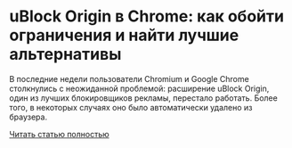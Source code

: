 # uBlock Origin в Chrome: как обойти ограничения и найти лучшие альтернативы



В последние недели пользователи Chromium и Google Chrome столкнулись с неожиданной проблемой: расширение uBlock Origin, один из лучших блокировщиков рекламы, перестало работать. Более того, в некоторых случаях оно было автоматически удалено из браузера.

[Читать статью полностью](https://xyberbara.com/web/ublock-origin-chrome/)
